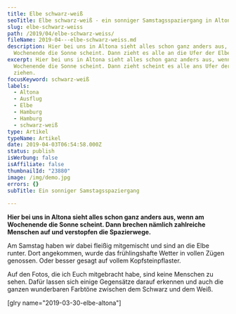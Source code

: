 ```yaml
---
title: Elbe schwarz-weiß
seoTitle: Elbe schwarz-weiß - ein sonniger Samstagsspaziergang in Altona
slug: elbe-schwarz-weiss
path: /2019/04/elbe-schwarz-weiss/
fileName: 2019-04---elbe-schwarz-weiss.md
description: Hier bei uns in Altona sieht alles schon ganz anders aus, wenn am
  Wochenende die Sonne scheint. Dann zieht es alle an die Ufer der Elbe.
excerpt: Hier bei uns in Altona sieht alles schon ganz anders aus, wenn am
  Wochenende die Sonne scheint. Dann zieht scheint es alle ans Ufer der Elbe zu
  ziehen.
focusKeyword: schwarz-weiß
labels:
  - Altona
  - Ausflug
  - Elbe
  - Hamburg
  - Hamburg
  - schwarz-weiß
type: Artikel
typeName: Artikel
date: 2019-04-03T06:54:58.000Z
status: publish
isWerbung: false
isAffiliate: false
thumbnailId: "23880"
image: /img/demo.jpg
errors: {}
subTitle: Ein sonniger Samstagsspaziergang
  
---
```


**Hier bei uns in Altona sieht alles schon ganz anders aus, wenn am Wochenende
die Sonne scheint. Dann brechen nämlich zahlreiche Menschen auf und verstopfen
die Spazierwege.**

Am Samstag haben wir dabei fleißig mitgemischt und sind an die Elbe runter. Dort
angekommen, wurde das frühlingshafte Wetter in vollen Zügen genossen. Oder
besser gesagt auf vollem Kopfsteinpflaster.

Auf den Fotos, die ich Euch mitgebracht habe, sind keine Menschen zu sehen.
Dafür lassen sich einige Gegensätze darauf erkennen und auch die ganzen
wunderbaren Farbtöne zwischen dem Schwarz und dem Weiß.

[glry name="2019-03-30-elbe-altona"]

&nbsp;

  